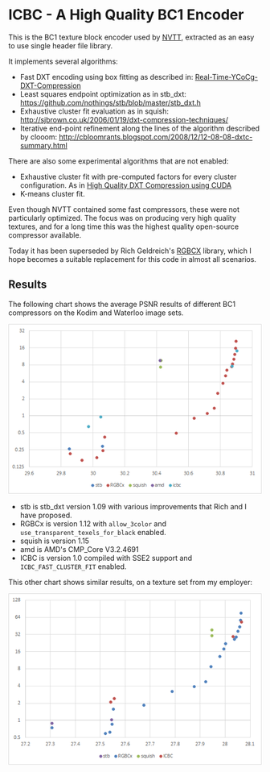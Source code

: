 # ICBC - A High Quality BC1 Encoder
This is the BC1 texture block encoder used by [NVTT](https://github.com/castano/nvidia-texture-tools), extracted as an easy to use single header file library.

It implements several algorithms: 

- Fast DXT encoding using box fitting as described in: [Real-Time-YCoCg-DXT-Compression](https://developer.download.nvidia.com/whitepapers/2007/Real-Time-YCoCg-DXT-Compression/Real-Time%20YCoCg-DXT%20Compression.pdf)
- Least squares endpoint optimization as in stb_dxt: https://github.com/nothings/stb/blob/master/stb_dxt.h
- Exhaustive cluster fit evaluation as in squish: http://sjbrown.co.uk/2006/01/19/dxt-compression-techniques/
- Iterative end-point refinement along the lines of the algorithm described by clooom: http://cbloomrants.blogspot.com/2008/12/12-08-08-dxtc-summary.html

There are also some experimental algorithms that are not enabled:

- Exhaustive cluster fit with pre-computed factors for every cluster configuration. As in [High Quality DXT Compression using CUDA](https://developer.download.nvidia.com/compute/cuda/1.1-Beta/x86_website/projects/dxtc/doc/cuda_dxtc.pdf)
- K-means cluster fit.

Even though NVTT contained some fast compressors, these were not particularly optimized. The focus was on producing very high quality textures, and for a long time this was the highest quality open-source compressor available.

Today it has been superseded by Rich Geldreich's [RGBCX](https://github.com/richgel999/bc7enc/blob/master/rgbcx.h) library, which I hope becomes a suitable replacement for this code in almost all scenarios.

## Results

The following chart shows the average PSNR results of different BC1 compressors on the Kodim and Waterloo image sets.

![kodim-chart](kodim-chart.png "PSNR chart on Kodim+Waterloo sets.")

- stb is stb_dxt version 1.09 with various improvements that Rich and I have proposed.
- RGBCx is version 1.12 with `allow_3color` and `use_transparent_texels_for_black` enabled.
- squish is version 1.15
- amd is AMD's CMP_Core V3.2.4691
- ICBC is version 1.0 compiled with SSE2 support and `ICBC_FAST_CLUSTER_FIT` enabled.

This other chart shows similar results, on a texture set from my employer:

![roblox-chart](roblox-chart.png "PSNR chart on Kodim+Waterloo sets.")

